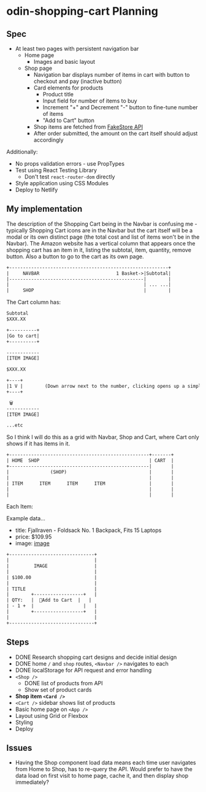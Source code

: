 # odin-shopping-cart Planning

## Spec

- At least two pages with persistent navigation bar
  - Home page
    - Images and basic layout
  - Shop page
    - Navigation bar displays number of items in cart with button to checkout and pay (inactive button)
    - Card elements for products
      - Product title
      - Input field for number of items to buy
      - Increment "+" and Decrement "-" button to fine-tune number of items
      - "Add to Cart" button
    - Shop items are fetched from [FakeStore API](https://fakestoreapi.com/)
    - After order submitted, the amount on the cart itself should adjust accordingly

Additionally:

- No props validation errors - use PropTypes
- Test using React Testing Library
  - Don't test `react-router-dom` directly
- Style application using CSS Modules
- Deploy to Netlify

## My implementation

The description of the Shopping Cart being in the Navbar is confusing me - typically Shopping Cart icons are in the Navbar but the cart itself will be a modal or its own distinct page (the total cost and list of items won't be in the Navbar). The Amazon website has a vertical column that appears once the shopping cart has an item in it, listing the subtotal, item, quantity, remove button. Also a button to go to the cart as its own page.

```txt
+----------------------------------------------------------+
|     NAVBAR                            1 Basket->|Subtotal|
|-------------------------------------------------|        |
|                                                 | ... ...|
|     SHOP                                        |        |
```

The Cart column has:

```txt
Subtotal
$XXX.XX

+----------+
|Go to cart|
+----------+

------------
[ITEM IMAGE]

$XXX.XX

+----+
|1 V |        (Down arrow next to the number, clicking opens up a simple quantity selector)
+----+

 🗑
------------
[ITEM IMAGE]

...etc
```

So I think I will do this as a grid with Navbar, Shop and Cart, where Cart only shows if it has items in it.

```txt
+---------------------------------------------------+-------+
| HOME  SHOP                                        | CART  |
+---------------------------------------------------|       |
|               (SHOP)                              |       |
|                                                   |       |
| ITEM      ITEM      ITEM      ITEM                |       |
|                                                   |       |
|                                                   |       |
```

Each Item:

Example data...

- title: Fjallraven - Foldsack No. 1 Backpack, Fits 15 Laptops
- price: $109.95
- image: [image](https://fakestoreapi.com/img/81fPKd-2AYL._AC_SL1500_.jpg)

```txt
+-------------------------------+
|                               |
|         IMAGE                 |
|                               |
| $100.00                       |
|                               |
| TITLE                         |
|        +------------------+   |
| QTY:   |  🛒Add to Cart  |   |
| - 1 +  |                  |   |
|        +------------------+   |
|                               |
+-------------------------------+
```

## Steps

- DONE Research shopping cart designs and decide initial design
- DONE home `/` and `shop` routes, `<Navbar />` navigates to each
- DONE localStorage for API request and error handling
- `<Shop />`
  - DONE list of products from API
  - Show set of product cards
- **Shop item `<Card />`**
- `<Cart />` sidebar shows list of products
- Basic home page on `<App />`
- Layout using Grid or Flexbox
- Styling
- Deploy

## Issues

- Having the Shop component load data means each time user navigates from Home to Shop, has to re-query the API. Would prefer to have the data load on first visit to home page, cache it, and then display shop immediately?